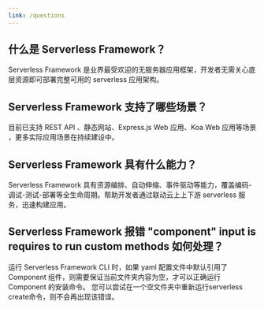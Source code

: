 ```yaml
---
link: /questions
---
```


## 什么是 Serverless Framework？
Serverless Framework 是业界最受欢迎的无服务器应用框架，开发者无需关心底层资源即可部署完整可用的 serverless 应用架构。

## Serverless Framework 支持了哪些场景？
目前已支持 REST API 、静态网站、Express.js Web 应用、Koa Web 应用等场景 ，更多实际应用场景在持续建设中。

## Serverless Framework 具有什么能力？
Serverless Framework 具有资源编排、自动伸缩、事件驱动等能力，覆盖编码-调试-测试-部署等全生命周期。帮助开发者通过联动云上上下游 serverless 服务，迅速构建应用。

## Serverless Framework 报错 "component" input is requires to run custom methods 如何处理？
运行 Serverless Framework CLI 时，如果 yaml 配置文件中默认引用了 Component 组件，则需要保证当前文件夹内容为空，才可以正确运行 Component 的安装命令。
您可以尝试在一个空文件夹中重新运行serverless create命令，则不会再出现该错误。